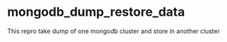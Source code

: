 # mongodb_dump_restore_data
This repro take dump of one mongodb cluster and store in another cluster
